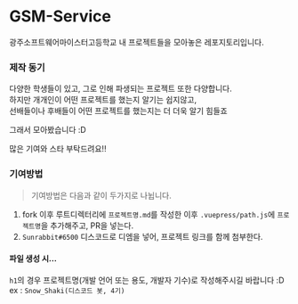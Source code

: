 # GSM-Service
광주소프트웨어마이스터고등학교 내 프로젝트들을 모아놓은 레포지토리입니다.  

### 제작 동기
다양한 학생들이 있고, 그로 인해 파생되는 프로젝트 또한 다양합니다.  
하지만 개개인이 어떤 프로젝트를 했는지 알기는 쉽지않고,  
선배들이나 후배들이 어떤 프로젝트를 했는지는 더 더욱 알기 힘들죠  

그래서 모아봤습니다 :D

많은 기여와 스타 부탁드려요!!

### 기여방법
> 기여방법은 다음과 같이 두가지로 나뉩니다.
1. fork 이후 루트디렉터리에 `프로젝트명.md`를 작성한 이후 `.vuepress/path.js`에 `프로젝트명`을 추가해주고, PR을 넣는다.
2. `Sunrabbit#6500` 디스코드로 디엠을 넣어, 프로젝트 링크를 함께 첨부한다.

#### 파일 생성 시...
`h1`의 경우 프로젝트명(개발 언어 또는 용도, 개발자 기수)로 작성해주시길 바랍니다 :D  
ex : `Snow_Shaki(디스코드 봇, 4기)`  
<comment />
